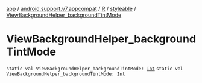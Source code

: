 [app](../../../index.md) / [android.support.v7.appcompat](../../index.md) / [R](../index.md) / [styleable](index.md) / [ViewBackgroundHelper_backgroundTintMode](.)

# ViewBackgroundHelper_backgroundTintMode

`static val ViewBackgroundHelper_backgroundTintMode: `[`Int`](https://kotlinlang.org/api/latest/jvm/stdlib/kotlin/-int/index.html)
`static val ViewBackgroundHelper_backgroundTintMode: `[`Int`](https://kotlinlang.org/api/latest/jvm/stdlib/kotlin/-int/index.html)